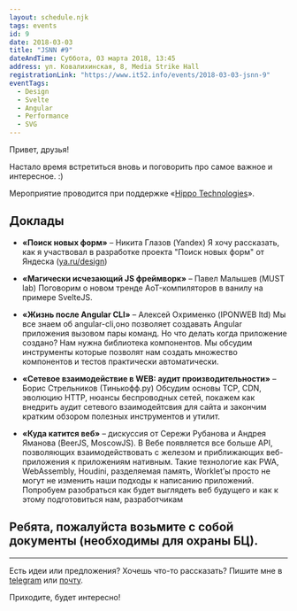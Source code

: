 ```yaml
---
layout: schedule.njk
tags: events
id: 9
date: 2018-03-03
title: "JSNN #9"
dateAndTime: Суббота, 03 марта 2018, 13:45
address: ул. Ковалихинская, 8, Media Strike Hall
registrationLink: "https://www.it52.info/events/2018-03-03-jsnn-9"
eventTags:
  - Design
  - Svelte
  - Angular
  - Performance
  - SVG
---
```


Привет, друзья!

Настало время встретиться вновь и поговорить про самое важное и интересное. :)

Мероприятие проводится при поддержке «[Hippo Technologies](https://www.hellohippo.com/)».

## Доклады

- **«Поиск новых форм»** – Никита Глазов (Yandex)
  Я хочу рассказать, как я участвовал в разработке проекта "Поиск новых форм" от Яндеска ([ya.ru/design](https://ya.ru/design))
  
- **«Магически исчезающий JS фреймворк»** – Павел Малышев (MUST lab)
  Поговорим о новом тренде AoT-компиляторов в ванилу на примере SvelteJS.
  
- **«Жизнь после Angular CLI»** – Алексей Охрименко (IPONWEB ltd)
  Мы все знаем об angular-cli,оно позволяет создавать Angular приложения вызовом пары команд. Но что делать когда приложение создано? Нам нужна библиотека компонентов. Мы обсудим инструменты которые позволят нам создать множество компонентов и тестов практически автоматически.
  
- **«Сетевое взаимодействие в WEB: аудит производительности»** – Борис Стрельников (Тинькофф.ру)
  Обсудим основы TCP, CDN, эволюцию HTTP, нюансы беспроводных сетей, покажем как внедрить аудит сетевого взаимодейтсвия для сайта и закончим кратким обзором полезных инструментов и утилит.

- **«Куда катится веб»** – дискуссия от Сережи Рубанова и Андрея Яманова (BeerJS, MoscowJS).
  В Вебе появляется все больше API, позволяющих взаимодействовать с железом и приближающих веб-приложения к приложениям нативным. Такие технологие как PWA, WebAssembly, Houdini, разделяемая память, Worklet’ы просто не могут не изменить наши подходы к написанию приложений. Попробуем разобраться как будет выглядеть веб будущего и как к этому подготовиться нам, разработчикам
 
 
## Ребята, пожалуйста возьмите с собой документы (необходимы для охраны БЦ).


----

Есть идеи или предложения? Хочешь что-то рассказать?
Пишите мне в [telegram](https://t.me/r3nya) или [почту](mailto:me@r3nya.ru).

Приходите, будет интересно!
